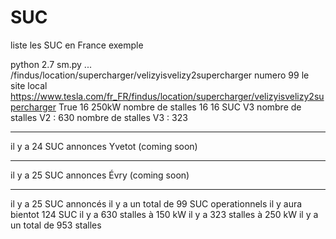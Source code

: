 # SUC
liste les SUC en France 
exemple

python 2.7 sm.py
...
/findus/location/supercharger/velizyisvelizy2supercharger
numero  99
le site local  https://www.tesla.com/fr_FR/findus/location/supercharger/velizyisvelizy2supercharger
True
16 250kW
nombre de stalles  16
16  SUC V3
nombre de stalles V2 : 630
nombre de stalles V3 : 323
********************************************************************************
il y a  24 SUC annonces 
Yvetot (coming soon)
********************************************************************************
il y a  25 SUC annonces 
Évry (coming soon)
********************************************************************************
il y a  25 SUC annoncés 
il y a un total de  99  SUC operationnels
il y aura bientot  124  SUC
il y a  630  stalles à 150 kW
il y a  323  stalles à 250 kW
il y a un total de  953 stalles

